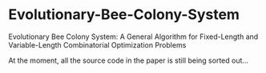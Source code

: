 # Evolutionary-Bee-Colony-System
Evolutionary Bee Colony System: A General Algorithm for Fixed-Length and Variable-Length  Combinatorial Optimization Problems

At the moment, all the source code in the paper is still being sorted out...
